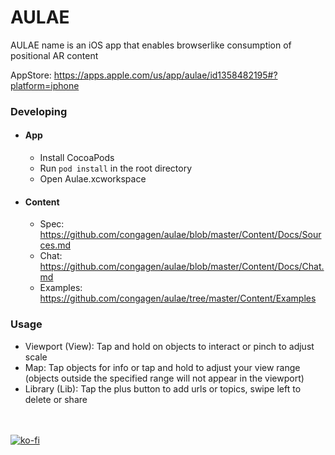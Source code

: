 # AULAE

AULAE name is an iOS app that enables browserlike consumption of positional AR content

AppStore: https://apps.apple.com/us/app/aulae/id1358482195#?platform=iphone


### Developing
- #### App
  - Install CocoaPods
  - Run ```pod install``` in the root directory
  - Open Aulae.xcworkspace

- #### Content
  - Spec: https://github.com/congagen/aulae/blob/master/Content/Docs/Sources.md
  - Chat: https://github.com/congagen/aulae/blob/master/Content/Docs/Chat.md
  - Examples: https://github.com/congagen/aulae/tree/master/Content/Examples

### Usage

- Viewport (View):
Tap and hold on objects to interact or pinch to adjust scale
- Map:
Tap objects for info or tap and hold to adjust your view range (objects outside the specified range will not appear in the viewport)
- Library (Lib):
Tap the plus button to add urls or topics, swipe left to delete or share


\
\
[![ko-fi](https://ko-fi.com/img/githubbutton_sm.svg)](https://ko-fi.com/P5P53MNN0)

